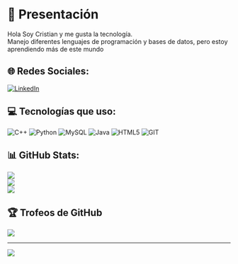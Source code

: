 # 👋 Presentación 

Hola Soy Cristian y me gusta la tecnología.<br>Manejo diferentes lenguajes de programación y bases de datos, pero estoy aprendiendo más de este mundo


## 🌐 Redes Sociales:
[![LinkedIn](https://img.shields.io/badge/LinkedIn-%230077B5.svg?logo=linkedin&logoColor=white)](https://linkedin.com/in/cristian-simba) 

## 💻 Tecnologías que uso:
![C++](https://img.shields.io/badge/c++-%2300599C.svg?style=for-the-badge&logo=c%2B%2B&logoColor=white) ![Python](https://img.shields.io/badge/python-3670A0?style=for-the-badge&logo=python&logoColor=ffdd54) ![MySQL](https://img.shields.io/badge/mysql-%2300000f.svg?style=for-the-badge&logo=mysql&logoColor=white) ![Java](https://img.shields.io/badge/java-%23ED8B00.svg?style=for-the-badge&logo=openjdk&logoColor=white) ![HTML5](https://img.shields.io/badge/html5-%23E34F26.svg?style=for-the-badge&logo=html5&logoColor=white) ![GIT](https://img.shields.io/badge/Git-fc6d26?style=for-the-badge&logo=git&logoColor=white)
## 📊 GitHub Stats:
![](https://github-readme-stats.vercel.app/api?username=cristian-simba&theme=dark&hide_border=false&include_all_commits=false&count_private=false)<br/>
![](https://github-readme-streak-stats.herokuapp.com/?user=cristian-simba&theme=dark&hide_border=false)<br/>
![](https://github-readme-stats.vercel.app/api/top-langs/?username=cristian-simba&theme=dark&hide_border=false&include_all_commits=false&count_private=false&layout=compact)

## 🏆 Trofeos de GitHub
![](https://github-profile-trophy.vercel.app/?username=cristian-simba&theme=radical&no-frame=false&no-bg=true&margin-w=4)

---
[![](https://visitcount.itsvg.in/api?id=cristian-simba&icon=0&color=0)](https://visitcount.itsvg.in)

<!-- Proudly created with GPRM ( https://gprm.itsvg.in ) -->
